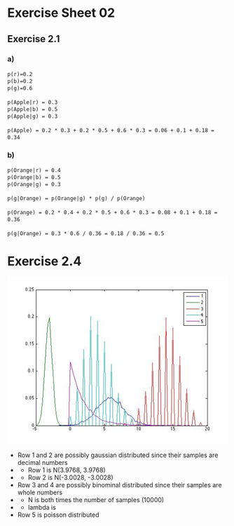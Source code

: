 # Exercise Sheet 02
## Exercise 2.1
### a)
    p(r)=0.2
    p(b)=0.2
    p(g)=0.6
    
    p(Apple|r) = 0.3
    p(Apple|b) = 0.5
    p(Apple|g) = 0.3
    
    p(Apple) = 0.2 * 0.3 + 0.2 * 0.5 + 0.6 * 0.3 = 0.06 + 0.1 + 0.18 = 0.34
    
### b)
    
    p(Orange|r) = 0.4
    p(Orange|b) = 0.5
    p(Orange|g) = 0.3
    
    p(g|Orange) = p(Orange|g) * p(g) / p(Orange)
    
    p(Orange) = 0.2 * 0.4 + 0.2 * 0.5 + 0.6 * 0.3 = 0.08 + 0.1 + 0.18 = 0.36
    
    p(g|Orange) = 0.3 * 0.6 / 0.36 = 0.18 / 0.36 = 0.5
    
# Exercise 2.4

![](plot24.jpg)

* Row 1 and 2 are possibly gaussian distributed since their samples are decimal numbers
* * Row 1 is N(3.9768, 3.9768)
* * Row 2 is N(-3.0028, -3.0028)
* Row 3 and 4 are possibly binominal distributed since their samples are whole numbers
* * N is both times the number of samples (10000)
* * lambda is 
* Row 5 is poisson distributed

